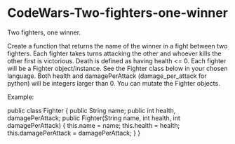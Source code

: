 # CodeWars-Two-fighters-one-winner

Two fighters, one winner.

Create a function that returns the name of the winner in a fight between two fighters.
Each fighter takes turns attacking the other and whoever kills the other first is victorious. Death is defined as having health <= 0.
Each fighter will be a Fighter object/instance. See the Fighter class below in your chosen language.
Both health and damagePerAttack (damage_per_attack for python) will be integers larger than 0. You can mutate the Fighter objects.

Example:

public class Fighter {
  public String name;
  public int health, damagePerAttack;
  public Fighter(String name, int health, int damagePerAttack) {
    this.name = name;
    this.health = health;
    this.damagePerAttack = damagePerAttack;
  }
}
